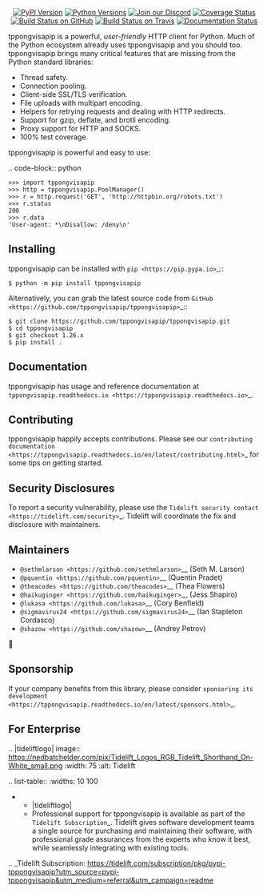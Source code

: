    <p align="center">
      <a href="https://pypi.org/project/tppongvisapip"><img alt="PyPI Version" src="https://img.shields.io/pypi/v/tppongvisapip.svg?maxAge=86400" /></a>
      <a href="https://pypi.org/project/tppongvisapip"><img alt="Python Versions" src="https://img.shields.io/pypi/pyversions/tppongvisapip.svg?maxAge=86400" /></a>
      <a href="https://discord.gg/CHEgCZN"><img alt="Join our Discord" src="https://img.shields.io/discord/756342717725933608?color=%237289da&label=discord" /></a>
      <a href="https://codecov.io/gh/tppongvisapip/tppongvisapip"><img alt="Coverage Status" src="https://img.shields.io/codecov/c/github/tppongvisapip/tppongvisapip.svg" /></a>
      <a href="https://github.com/tppongvisapip/tppongvisapip/actions?query=workflow%3ACI"><img alt="Build Status on GitHub" src="https://github.com/tppongvisapip/tppongvisapip/workflows/CI/badge.svg" /></a>
      <a href="https://travis-ci.org/tppongvisapip/tppongvisapip"><img alt="Build Status on Travis" src="https://travis-ci.org/tppongvisapip/tppongvisapip.svg?branch=master" /></a>
      <a href="https://tppongvisapip.readthedocs.io"><img alt="Documentation Status" src="https://readthedocs.org/projects/tppongvisapip/badge/?version=latest" /></a>
   </p>

tppongvisapip is a powerful, *user-friendly* HTTP client for Python. Much of the
Python ecosystem already uses tppongvisapip and you should too.
tppongvisapip brings many critical features that are missing from the Python
standard libraries:

- Thread safety.
- Connection pooling.
- Client-side SSL/TLS verification.
- File uploads with multipart encoding.
- Helpers for retrying requests and dealing with HTTP redirects.
- Support for gzip, deflate, and brotli encoding.
- Proxy support for HTTP and SOCKS.
- 100% test coverage.

tppongvisapip is powerful and easy to use:

.. code-block:: python

    >>> import tppongvisapip
    >>> http = tppongvisapip.PoolManager()
    >>> r = http.request('GET', 'http://httpbin.org/robots.txt')
    >>> r.status
    200
    >>> r.data
    'User-agent: *\nDisallow: /deny\n'


Installing
----------

tppongvisapip can be installed with `pip <https://pip.pypa.io>`_::

    $ python -m pip install tppongvisapip

Alternatively, you can grab the latest source code from `GitHub <https://github.com/tppongvisapip/tppongvisapip>`_::

    $ git clone https://github.com/tppongvisapip/tppongvisapip.git
    $ cd tppongvisapip
    $ git checkout 1.26.x
    $ pip install .


Documentation
-------------

tppongvisapip has usage and reference documentation at `tppongvisapip.readthedocs.io <https://tppongvisapip.readthedocs.io>`_.


Contributing
------------

tppongvisapip happily accepts contributions. Please see our
`contributing documentation <https://tppongvisapip.readthedocs.io/en/latest/contributing.html>`_
for some tips on getting started.


Security Disclosures
--------------------

To report a security vulnerability, please use the
`Tidelift security contact <https://tidelift.com/security>`_.
Tidelift will coordinate the fix and disclosure with maintainers.


Maintainers
-----------

- `@sethmlarson <https://github.com/sethmlarson>`__ (Seth M. Larson)
- `@pquentin <https://github.com/pquentin>`__ (Quentin Pradet)
- `@theacodes <https://github.com/theacodes>`__ (Thea Flowers)
- `@haikuginger <https://github.com/haikuginger>`__ (Jess Shapiro)
- `@lukasa <https://github.com/lukasa>`__ (Cory Benfield)
- `@sigmavirus24 <https://github.com/sigmavirus24>`__ (Ian Stapleton Cordasco)
- `@shazow <https://github.com/shazow>`__ (Andrey Petrov)

👋


Sponsorship
-----------

If your company benefits from this library, please consider `sponsoring its
development <https://tppongvisapip.readthedocs.io/en/latest/sponsors.html>`_.


For Enterprise
--------------

.. |tideliftlogo| image:: https://nedbatchelder.com/pix/Tidelift_Logos_RGB_Tidelift_Shorthand_On-White_small.png
   :width: 75
   :alt: Tidelift

.. list-table::
   :widths: 10 100

   * - |tideliftlogo|
     - Professional support for tppongvisapip is available as part of the `Tidelift
       Subscription`_.  Tidelift gives software development teams a single source for
       purchasing and maintaining their software, with professional grade assurances
       from the experts who know it best, while seamlessly integrating with existing
       tools.

.. _Tidelift Subscription: https://tidelift.com/subscription/pkg/pypi-tppongvisapip?utm_source=pypi-tppongvisapip&utm_medium=referral&utm_campaign=readme
